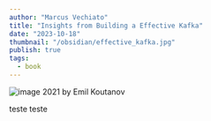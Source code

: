 ```yaml
---
author: "Marcus Vechiato"
title: "Insights from Building a Effective Kafka"
date: "2023-10-18"
thumbnail: "/obsidian/effective_kafka.jpg"
publish: true
tags:
  - book
--- 
```

![image](/obsidian/effective_kafka.jpg)
2021 by Emil Koutanov



teste teste 